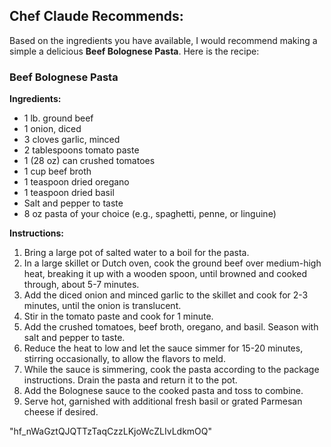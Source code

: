 <section>
    <h2>Chef Claude Recommends:</h2>
    <article className="suggested-recipe-container" aria-live="polite">
        <p>Based on the ingredients you have available, I would recommend making a simple a delicious <strong>Beef Bolognese Pasta</strong>. Here is the recipe:</p>
        <h3>Beef Bolognese Pasta</h3>
        <strong>Ingredients:</strong>
        <ul>
            <li>1 lb. ground beef</li>
            <li>1 onion, diced</li>
            <li>3 cloves garlic, minced</li>
            <li>2 tablespoons tomato paste</li>
            <li>1 (28 oz) can crushed tomatoes</li>
            <li>1 cup beef broth</li>
            <li>1 teaspoon dried oregano</li>
            <li>1 teaspoon dried basil</li>
            <li>Salt and pepper to taste</li>
            <li>8 oz pasta of your choice (e.g., spaghetti, penne, or linguine)</li>
        </ul>
        <strong>Instructions:</strong>
        <ol>
            <li>Bring a large pot of salted water to a boil for the pasta.</li>
            <li>In a large skillet or Dutch oven, cook the ground beef over medium-high heat, breaking it up with a wooden spoon, until browned and cooked through, about 5-7 minutes.</li>
            <li>Add the diced onion and minced garlic to the skillet and cook for 2-3 minutes, until the onion is translucent.</li>
            <li>Stir in the tomato paste and cook for 1 minute.</li>
            <li>Add the crushed tomatoes, beef broth, oregano, and basil. Season with salt and pepper to taste.</li>
            <li>Reduce the heat to low and let the sauce simmer for 15-20 minutes, stirring occasionally, to allow the flavors to meld.</li>
            <li>While the sauce is simmering, cook the pasta according to the package instructions. Drain the pasta and return it to the pot.</li>
            <li>Add the Bolognese sauce to the cooked pasta and toss to combine.</li>
            <li>Serve hot, garnished with additional fresh basil or grated Parmesan cheese if desired.</li>
        </ol>
    </article>
</section>


"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"